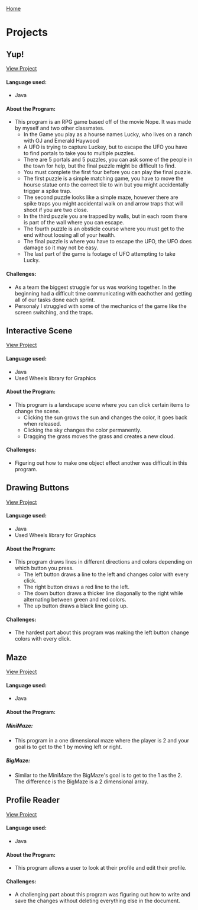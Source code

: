 [Home](./)
# Projects

## Yup!
[View Project](https://github.com/miatroiano/InteractiveScene)

#### Language used:
- Java

#### About the Program:
- This program is an RPG game based off of the movie Nope. It was made by myself and two other classmates.
  -  In the Game you play as a hourse names Lucky, who lives on a ranch with OJ and Emerald Haywood
  -  A UFO is trying to capture Luckey, but to escape the UFO you have to find portals to take you to multiple puzzles. 
  -  There are 5 portals and 5 puzzles, you can ask some of the people in the town for help, but the final puzzle might be difficult to find. 
  -  You must complete the first four before you can play the final puzzle.  
  -  The first puzzle is a simple matching game, you have to move the hourse statue onto the correct tile to win but you might
      accidentally trigger a spike trap. 
  -  The second puzzle looks like a simple maze, however there are spike traps you might accidental walk on and arrow traps 
      that will shoot if you are two close.
  -  In the third puzzle you are trapped by walls, but in each room there is part of the wall where you can escape. 
  -  The fourth puzzle is an obsticle course where you must get to the end without loosing all of your health. 
  -  The final puzzle is where you have to escape the UFO, the UFO does damage so it may not be easy. 
  -  The last part of the game is footage of UFO attempting to take Lucky. 

#### Challenges:
-  As a team the biggest struggle for us was working together. In the beginning had a difficult time communicating 
    with eachother and getting all of our tasks done each sprint. 
-  Personaly I struggled with some of the mechanics of the game like the screen switching, and the traps.


## Interactive Scene
[View Project](https://github.com/miatroiano/InteractiveScene)

#### Language used:
- Java
- Used Wheels library for Graphics

#### About the Program:
- This program is a landscape scene where you can click certain items to change the scene.
  - Clicking the sun grows the sun and changes the color, it goes back when released.
  - Clicking the sky changes the color permanently.
  - Dragging the grass moves the grass and creates a new cloud.

#### Challenges:
- Figuring out how to make one object effect another was difficult in this program.


## Drawing Buttons
[View Project](https://github.com/miatroiano/Drawing-buttons-)

#### Language used:
- Java
- Used Wheels library for Graphics

#### About the Program:
- This program draws lines in different directions and colors depending on which button you press.
  - The left button draws a line to the left and changes color with every click.
  - The right button draws a red line to the left.
  - The down button draws a thicker line diagonally to the right while alternating between green and red colors.
  - The up button draws a black line going up.

#### Challenges:
- The hardest part about this program was making the left button change colors with every click.


## Maze
[View Project](https://github.com/miatroiano/Maze)

#### Language used:
- Java

#### About the Program:
##### MiniMaze:
  - This program in a one dimensional maze where the player is 2 and your goal is to get to the 1 by moving left or right.

##### BigMaze:
  - Similar to the MiniMaze the BigMaze's goal is to get to the 1 as the 2. The difference is the BigMaze is a 2 dimensional array.


## Profile Reader
[View Project](https://github.com/miatroiano/ProfileReader)

#### Language used:
- Java

#### About the Program:
- This program allows a user to look at their profile and edit their profile.

#### Challenges:
-  A challenging part about this program was figuring out how to write and save the changes without deleting everything else in the document.
